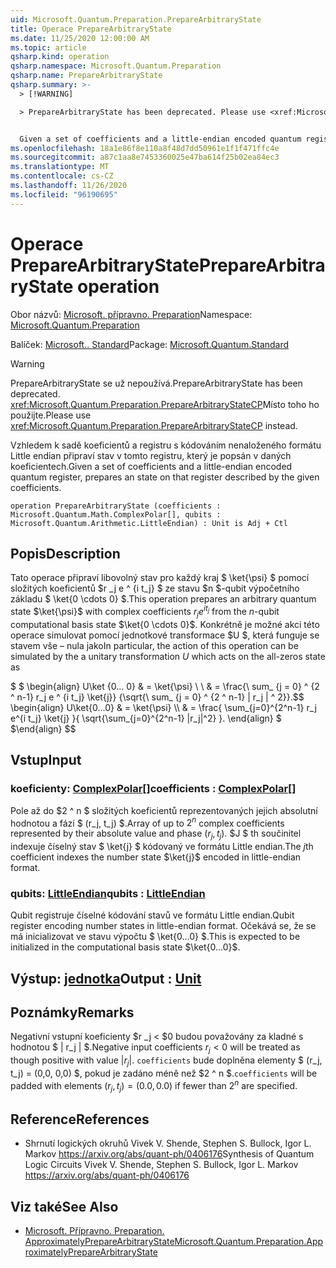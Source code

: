 ```yaml
---
uid: Microsoft.Quantum.Preparation.PrepareArbitraryState
title: Operace PrepareArbitraryState
ms.date: 11/25/2020 12:00:00 AM
ms.topic: article
qsharp.kind: operation
qsharp.namespace: Microsoft.Quantum.Preparation
qsharp.name: PrepareArbitraryState
qsharp.summary: >-
  > [!WARNING]

  > PrepareArbitraryState has been deprecated. Please use <xref:Microsoft.Quantum.Preparation.PrepareArbitraryStateCP> instead.


  Given a set of coefficients and a little-endian encoded quantum register, prepares an state on that register described by the given coefficients.
ms.openlocfilehash: 18a1e86f8e110a8f48d7dd50961e1f1f471ffc4e
ms.sourcegitcommit: a87c1aa8e7453360025e47ba614f25b02ea84ec3
ms.translationtype: MT
ms.contentlocale: cs-CZ
ms.lasthandoff: 11/26/2020
ms.locfileid: "96190695"
---
```

# <a name="preparearbitrarystate-operation"></a><span data-ttu-id="1b344-102">Operace PrepareArbitraryState</span><span class="sxs-lookup"><span data-stu-id="1b344-102">PrepareArbitraryState operation</span></span>

<span data-ttu-id="1b344-103">Obor názvů: [Microsoft. přípravno. Preparation](xref:Microsoft.Quantum.Preparation)</span><span class="sxs-lookup"><span data-stu-id="1b344-103">Namespace: [Microsoft.Quantum.Preparation](xref:Microsoft.Quantum.Preparation)</span></span>

<span data-ttu-id="1b344-104">Balíček: [Microsoft.. Standard](https://nuget.org/packages/Microsoft.Quantum.Standard)</span><span class="sxs-lookup"><span data-stu-id="1b344-104">Package: [Microsoft.Quantum.Standard](https://nuget.org/packages/Microsoft.Quantum.Standard)</span></span>


> [!WARNING]
> <span data-ttu-id="1b344-105">PrepareArbitraryState se už nepoužívá.</span><span class="sxs-lookup"><span data-stu-id="1b344-105">PrepareArbitraryState has been deprecated.</span></span> <span data-ttu-id="1b344-106"><xref:Microsoft.Quantum.Preparation.PrepareArbitraryStateCP>Místo toho ho použijte.</span><span class="sxs-lookup"><span data-stu-id="1b344-106">Please use <xref:Microsoft.Quantum.Preparation.PrepareArbitraryStateCP> instead.</span></span>

<span data-ttu-id="1b344-107">Vzhledem k sadě koeficientů a registru s kódováním nenaloženého formátu Little endian připraví stav v tomto registru, který je popsán v daných koeficientech.</span><span class="sxs-lookup"><span data-stu-id="1b344-107">Given a set of coefficients and a little-endian encoded quantum register, prepares an state on that register described by the given coefficients.</span></span>

```qsharp
operation PrepareArbitraryState (coefficients : Microsoft.Quantum.Math.ComplexPolar[], qubits : Microsoft.Quantum.Arithmetic.LittleEndian) : Unit is Adj + Ctl
```


## <a name="description"></a><span data-ttu-id="1b344-108">Popis</span><span class="sxs-lookup"><span data-stu-id="1b344-108">Description</span></span>

<span data-ttu-id="1b344-109">Tato operace připraví libovolný stav pro každý kraj $ \ket{\psi} $ pomocí složitých koeficientů $r _j e ^ {i t_j} $ ze stavu $n $-qubit výpočetního základu $ \ket{0 \cdots 0} $.</span><span class="sxs-lookup"><span data-stu-id="1b344-109">This operation prepares an arbitrary quantum state $\ket{\psi}$ with complex coefficients $r_j e^{i t_j}$ from the $n$-qubit computational basis state $\ket{0 \cdots 0}$.</span></span>
<span data-ttu-id="1b344-110">Konkrétně je možné akci této operace simulovat pomocí jednotkové transformace $U $, která funguje se stavem vše – nula jako</span><span class="sxs-lookup"><span data-stu-id="1b344-110">In particular, the action of this operation can be simulated by the a unitary transformation $U$ which acts on the all-zeros state as</span></span>

<span data-ttu-id="1b344-111">$ $ \begin{align} U\ket {0... 0} & = \ket{\psi} \\ \\ & = \frac{\ sum_ {j = 0} ^ {2 ^ n-1} r_j e ^ {i t_j} \ket{j}} {\sqrt{\ sum_ {j = 0} ^ {2 ^ n-1} | r_j | ^ 2}}.</span><span class="sxs-lookup"><span data-stu-id="1b344-111">$$ \begin{align} U\ket{0...0} & = \ket{\psi} \\\\ & = \frac{ \sum_{j=0}^{2^n-1} r_j e^{i t_j} \ket{j} }{ \sqrt{\sum_{j=0}^{2^n-1} |r_j|^2} }.</span></span>
<span data-ttu-id="1b344-112">\end{align} $ $</span><span class="sxs-lookup"><span data-stu-id="1b344-112">\end{align} $$</span></span>

## <a name="input"></a><span data-ttu-id="1b344-113">Vstup</span><span class="sxs-lookup"><span data-stu-id="1b344-113">Input</span></span>

### <a name="coefficients--complexpolar"></a><span data-ttu-id="1b344-114">koeficienty: [ComplexPolar](xref:Microsoft.Quantum.Math.ComplexPolar)[]</span><span class="sxs-lookup"><span data-stu-id="1b344-114">coefficients : [ComplexPolar](xref:Microsoft.Quantum.Math.ComplexPolar)[]</span></span>

<span data-ttu-id="1b344-115">Pole až do $2 ^ n $ složitých koeficientů reprezentovaných jejich absolutní hodnotou a fází $ (r_j, t_j) $.</span><span class="sxs-lookup"><span data-stu-id="1b344-115">Array of up to $2^n$ complex coefficients represented by their absolute value and phase $(r_j, t_j)$.</span></span> <span data-ttu-id="1b344-116">$J $ th součinitel indexuje číselný stav $ \ket{j} $ kódovaný ve formátu Little endian.</span><span class="sxs-lookup"><span data-stu-id="1b344-116">The $j$th coefficient indexes the number state $\ket{j}$ encoded in little-endian format.</span></span>


### <a name="qubits--littleendian"></a><span data-ttu-id="1b344-117">qubits: [LittleEndian](xref:Microsoft.Quantum.Arithmetic.LittleEndian)</span><span class="sxs-lookup"><span data-stu-id="1b344-117">qubits : [LittleEndian](xref:Microsoft.Quantum.Arithmetic.LittleEndian)</span></span>

<span data-ttu-id="1b344-118">Qubit registruje číselné kódování stavů ve formátu Little endian.</span><span class="sxs-lookup"><span data-stu-id="1b344-118">Qubit register encoding number states in little-endian format.</span></span> <span data-ttu-id="1b344-119">Očekává se, že se má inicializovat ve stavu výpočtu $ \ket{0...0} $.</span><span class="sxs-lookup"><span data-stu-id="1b344-119">This is expected to be initialized in the computational basis state $\ket{0...0}$.</span></span>



## <a name="output--unit"></a><span data-ttu-id="1b344-120">Výstup: [jednotka](xref:microsoft.quantum.lang-ref.unit)</span><span class="sxs-lookup"><span data-stu-id="1b344-120">Output : [Unit](xref:microsoft.quantum.lang-ref.unit)</span></span>



## <a name="remarks"></a><span data-ttu-id="1b344-121">Poznámky</span><span class="sxs-lookup"><span data-stu-id="1b344-121">Remarks</span></span>

<span data-ttu-id="1b344-122">Negativní vstupní koeficienty $r _j < $0 budou považovány za kladné s hodnotou $ | r_j | $.</span><span class="sxs-lookup"><span data-stu-id="1b344-122">Negative input coefficients $r_j < 0$ will be treated as though positive with value $|r_j|$.</span></span> <span data-ttu-id="1b344-123">`coefficients` bude doplněna elementy $ (r_j, t_j) = (0,0, 0,0) $, pokud je zadáno méně než $2 ^ n $.</span><span class="sxs-lookup"><span data-stu-id="1b344-123">`coefficients` will be padded with elements $(r_j, t_j) = (0.0, 0.0)$ if fewer than $2^n$ are specified.</span></span>

## <a name="references"></a><span data-ttu-id="1b344-124">Reference</span><span class="sxs-lookup"><span data-stu-id="1b344-124">References</span></span>

- <span data-ttu-id="1b344-125">Shrnutí logických okruhů Vivek V. Shende, Stephen S. Bullock, Igor L. Markov https://arxiv.org/abs/quant-ph/0406176</span><span class="sxs-lookup"><span data-stu-id="1b344-125">Synthesis of Quantum Logic Circuits Vivek V. Shende, Stephen S. Bullock, Igor L. Markov https://arxiv.org/abs/quant-ph/0406176</span></span>

## <a name="see-also"></a><span data-ttu-id="1b344-126">Viz také</span><span class="sxs-lookup"><span data-stu-id="1b344-126">See Also</span></span>

- [<span data-ttu-id="1b344-127">Microsoft. Přípravno. Preparation. ApproximatelyPrepareArbitraryState</span><span class="sxs-lookup"><span data-stu-id="1b344-127">Microsoft.Quantum.Preparation.ApproximatelyPrepareArbitraryState</span></span>](xref:Microsoft.Quantum.Preparation.ApproximatelyPrepareArbitraryState)